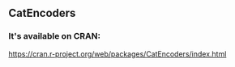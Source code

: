 ## CatEncoders

### It's available on CRAN:
https://cran.r-project.org/web/packages/CatEncoders/index.html
